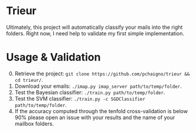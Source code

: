 # Trieur

Ultimately, this project will automatically classify your mails into the right folders.
Right now, I need help to validate my first simple implementation.


Usage & Validation
====

0. Retrieve the project: `git clone https://github.com/pchaigno/trieur && cd trieur/`.
0. Download your emails: `./imap.py imap_server path/to/temp/folder`.
0. Test the Bayesian classifier: `./train.py path/to/temp/folder`.
0. Test the SVM classifier: `./train.py -c SGDClassifier path/to/temp/folder`.
0. If the accuracy computed through the tenfold cross-validation is below 90% please open an issue with your results and the name of your mailbox folders.
